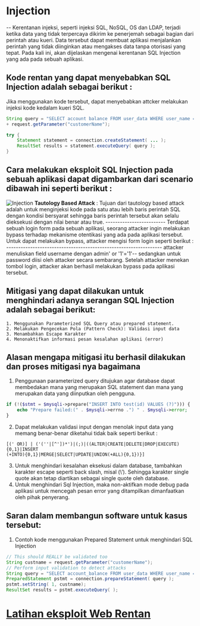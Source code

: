 # Injection

--
Kerentanan injeksi, seperti injeksi SQL, NoSQL, OS dan LDAP, terjadi ketika data yang tidak terpercaya dikirim ke penerjemah sebagai bagian dari perintah atau kueri. Data tersebut dapat membuat aplikasi menjalankan perintah yang tidak diinginkan atau mengakses data tanpa otorisasi yang tepat. Pada kali ini, akan dijelaskan mengenai kerentanan SQL Injection yang ada pada sebuah aplikasi.
 
## Kode rentan yang dapat menyebabkan SQL Injection adalah sebagai berikut : 
Jika menggunakan kode tersebut, dapat menyebabkan attcker melakukan injeksi kode kedalam kueri SQL. 
``` java
String query = "SELECT account balance FROM user_data WHERE user_name = "
+ request.getParameter("customerName");

try {
    Statement statement = connection.createStatement( ... );
    ResultSet results = statement.executeQuery( query );
}
```

## Cara melakukan eksploit SQL Injection pada sebuah aplikasi dapat digambarkan dari scenario dibawah ini seperti berikut : 
![Injection](https://i.ibb.co/vHmfXwM/injection.png)
**Tautology Based Attack** : 
    Tujuan dari tautology based attack adalah untuk menginjeksi kode pada satu atau lebih baris perintah SQL dengan kondisi bersyarat sehingga baris perintah tersebut akan selalu dieksekusi dengan nilai benar atau true.
    -------------------------
Terdapat sebuah login form pada sebuah aplikasi, seorang attacker ingin melakukan bypass terhadap mekanisme otentikasi yang ada pada aplikasi tersebut. Untuk dapat melakukan bypass, attacker mengisi form login seperti berikut :
    -----------------------------------------------------------------
attacker menuliskan field username dengan admin' or '1'='1'--
    sedangkan untuk password diisi oleh attacker secara sembarang. Setelah attacker menekan tombol login, attacker akan berhasil melakukan bypass pada aplikasi tersebut.
    

## Mitigasi yang dapat dilakukan untuk menghindari adanya serangan SQL Injection adalah sebagai berikut: 
    1. Menggunakan Parameterized SQL Query atau prepared statement. 
    2. Melakukan Pengecekan Pola (Pattern Check): Validasi input data
    3. Menambahkan Escape Karakter
    4. Menonaktifkan informasi pesan kesalahan aplikasi (error)
    

## Alasan mengapa mitigasi itu berhasil dilakukan dan proses mitigasi nya bagaimana
1. Penggunaan parameterized query ditujukan agar database  dapat membedakan mana yang merupakan SQL statement dan  mana yang merupakan data yang diinputkan oleh pengguna.  
``` php
if (!($stmt = $mysqli->prepare("INSERT INTO test(id) VALUES (?)"))) {
    echo "Prepare failed:(" . $mysqli->errno .") " . $mysqli->error;
}
```
2. Dapat melakukan validasi input dengan menolak input data yang memang benar-benar diketahui tidak baik seperti berikut : 
```
[(' OR)] | ('(''|[^'])*')|(;)|((ALTER|CREATE|DELETE|DROP|EXECUTE){0,1}|INSERT
(+INTO){0,1}|MERGE|SELECT|UPDATE|UNION(+ALL){0,1})}]
```
3. Untuk menghindari kesalahan eksekusi dalam database, tambahkan karakter escape seperti back slash, misal  (\’).  Sehingga karakter single quote akan tetap diartikan sebagai single quote oleh database. 
4. Untuk menghindari Sql Injection, maka non-aktifkan mode debug pada aplikasi untuk mencegah pesan error yang ditampilkan dimanfaatkan oleh pihak penyerang.

## Saran dalam membangun software untuk kasus tersebut: 
1. Contoh kode menggunakan Prepared Statement untuk menghindari SQL Injection
```java
// This should REALLY be validated too
String custname = request.getParameter("customerName");
// Perform input validation to detect attacks
String query = "SELECT account_balance FROM user_data WHERE user_name = ? ";
PreparedStatement pstmt = connection.prepareStatement( query );
pstmt.setString( 1, custname);
ResultSet results = pstmt.executeQuery( );
```

# [Latihan eksploit Web Rentan](https://juice-shop.herokuapp.com/)